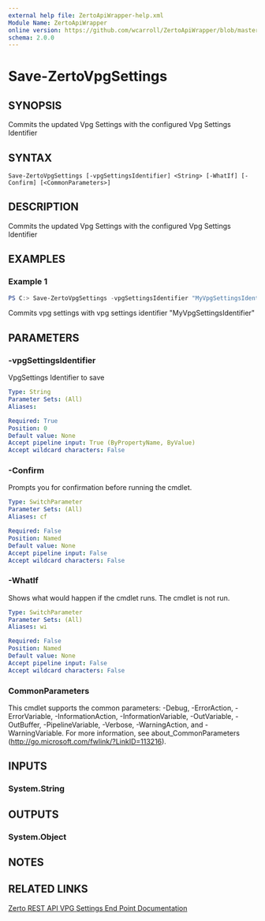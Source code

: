 ```yaml
---
external help file: ZertoApiWrapper-help.xml
Module Name: ZertoApiWrapper
online version: https://github.com/wcarroll/ZertoApiWrapper/blob/master/docs/Save-ZertoVpgSettings.md
schema: 2.0.0
---
```


# Save-ZertoVpgSettings

## SYNOPSIS
Commits the updated Vpg Settings with the configured Vpg Settings Identifier

## SYNTAX

```
Save-ZertoVpgSettings [-vpgSettingsIdentifier] <String> [-WhatIf] [-Confirm] [<CommonParameters>]
```

## DESCRIPTION
Commits the updated Vpg Settings with the configured Vpg Settings Identifier

## EXAMPLES

### Example 1
```powershell
PS C:> Save-ZertoVpgSettings -vpgSettingsIdentifier "MyVpgSettingsIdentifier"
```

Commits vpg settings with vpg settings identifier "MyVpgSettingsIdentifier"

## PARAMETERS

### -vpgSettingsIdentifier
VpgSettings Identifier to save

```yaml
Type: String
Parameter Sets: (All)
Aliases:

Required: True
Position: 0
Default value: None
Accept pipeline input: True (ByPropertyName, ByValue)
Accept wildcard characters: False
```

### -Confirm
Prompts you for confirmation before running the cmdlet.

```yaml
Type: SwitchParameter
Parameter Sets: (All)
Aliases: cf

Required: False
Position: Named
Default value: None
Accept pipeline input: False
Accept wildcard characters: False
```

### -WhatIf
Shows what would happen if the cmdlet runs.
The cmdlet is not run.

```yaml
Type: SwitchParameter
Parameter Sets: (All)
Aliases: wi

Required: False
Position: Named
Default value: None
Accept pipeline input: False
Accept wildcard characters: False
```

### CommonParameters
This cmdlet supports the common parameters: -Debug, -ErrorAction, -ErrorVariable, -InformationAction, -InformationVariable, -OutVariable, -OutBuffer, -PipelineVariable, -Verbose, -WarningAction, and -WarningVariable. For more information, see about_CommonParameters (http://go.microsoft.com/fwlink/?LinkID=113216).

## INPUTS

### System.String
## OUTPUTS

### System.Object
## NOTES

## RELATED LINKS
[Zerto REST API VPG Settings End Point Documentation](http://s3.amazonaws.com/zertodownload_docs/Latest/Zerto%20Virtual%20Replication%20Zerto%20Virtual%20Manager%20%28ZVM%29%20-%20vSphere%20Online%20Help/RestfulAPIs/StatusAPIs.5.108.html#)
